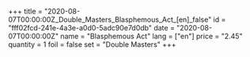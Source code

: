 +++
title = "2020-08-07T00:00:00Z_Double_Masters_Blasphemous_Act_[en]_false"
id = "fff02fcd-241e-4a3e-a0d0-5adc90e7d0db"
date = "2020-08-07T00:00:00Z"
name = "Blasphemous Act"
lang = ["en"]
price = "2.45"
quantity = 1
foil = false
set = "Double Masters"
+++

